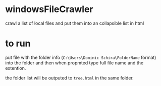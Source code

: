 # windowsFileCrawler
crawl a list of local files and put them into an collapsible list in html


# to run
put file with the folder info (`C:\Users\Dominic Schira\FolderName` format) into the folder and then when propmted type full file name and the extention. 

the folder list will be outputed to `tree.html` in the same folder.
